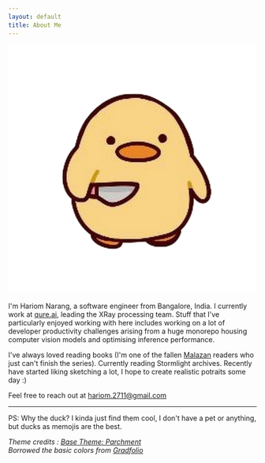 ```yaml
---
layout: default
title: About Me
---
```


<img class="profile-picture" src="/assets/duck-with-knife.png">

I'm Hariom Narang, a software engineer from Bangalore, India. I currently work at [qure.ai](https://www.qure.ai), leading the XRay processing team. Stuff that I've particularly enjoyed working with here includes working on a lot of developer productivity challenges arising from a huge monorepo housing computer vision models and optimising inference performance.  


I've always loved reading books (I'm one of the fallen [Malazan](https://www.goodreads.com/series/43493-malazan-book-of-the-fallen) readers who just can't finish the series). Currently reading Stormlight archives. Recently have started liking sketching a lot, I hope to create realistic potraits some day :)

Feel free to reach out at <span class="email">hariom.2711@gmail.com</span>

---

PS: Why the duck? I kinda just find them cool, I don't have a pet or anything, but ducks as memojis are the best.  



*Theme credits : [Base Theme: Parchment](https://github.com/rhl-bthr/parchment)*  
*Borrowed the basic colors from [Gradfolio](https://github.com/jitinnair1/gradfolio)*  